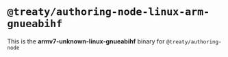 # `@treaty/authoring-node-linux-arm-gnueabihf`

This is the **armv7-unknown-linux-gnueabihf** binary for `@treaty/authoring-node`
